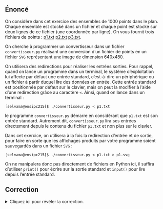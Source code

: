 ## Énoncé

On considère dans cet exercice des ensembles de 1000 points dans le plan.
Chaque ensemble est stocké dans un fichier et chaque point est stocké sur deux lignes de ce fichier (une coordonnée par ligne).
On vous fournit trois fichiers de points : [p1.txt](p1.txt) [p2.txt](p2.txt) [p3.txt](p3.txt).

On cherche à programmer un convertisseur dans un fichier `convertisseur.py` réalisant une conversion d’un fichier de points en un fichier `SVG` représentant une image de dimension 640x480.

On utilisera des redirections pour réaliser les entrées sorties. Pour rappel, quand on lance un programme dans un terminal, le système d’exploitation lui affecte par défaut une entrée standard, c’est-à-dire un périphérique ou un fichier à partir duquel lire des données en entrée. Cette entrée standard est positionnée par défaut sur le clavier, mais on peut la modifier à l’aide d’une redirection grâce au caractère `<`. Ainsi, quand on lance dans un terminal :

```console
[selvama@ensipc215]$ ./convertisseur.py < p1.txt
```

le programme `convertisseur.py` démarre en considérant que `p1.txt` est son entrée standard.
Autrement dit, `convertisseur.py` lira ses entrées directement depuis le contenu du fichier `p1.txt` et non plus sur le clavier.

Dans cet exercice, on utilisera à la fois la redirection d’entrée et de sortie, pour faire en sorte que les affichages produits par votre programme soient sauvegardés dans un fichier `SVG` :

```console
[selvama@ensipc215]$ ./convertisseur.py < p1.txt > p1.svg
```

On ne manipulera donc pas directement de fichiers en Python ici, il suffira d’utiliser `print()` pour écrire sur la sortie standard et `input()` pour lire depuis l’entrée standard.

## Correction
<details markdown="1">
<summary>Cliquez ici pour révéler la correction.</summary>
Voici le code d'une correction possible :
```python
#!/usr/bin/env python3
"""Convertisseur de fichier texte de 1000 points vers SVG"""
import svg


def convertit():
    """Version avec 2 appels à input"""
    print(svg.genere_balise_debut_image(640, 480))
    print(svg.genere_balise_debut_groupe("black", "white", 2))
    for _ in range(1000):
        abscisse = int(input())
        ordonnee = int(input())
        point = svg.Point(abscisse, ordonnee)
        chaine_svg = svg.genere_cercle(point, 1)
        print(chaine_svg)
    print(svg.genere_balise_fin_groupe())
    print(svg.genere_balise_fin_image())
```
</details>

## Exercices

- [Boucles for](/2-iterations/travaux-pratiques/05-convertisseur/exercices/01-boucles-for/index.html)
